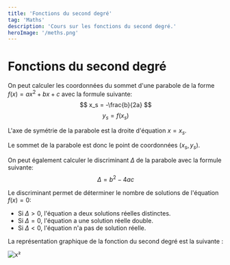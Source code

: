 ```yaml
---
title: 'Fonctions du second degré'
tag: 'Maths'
description: 'Cours sur les fonctions du second degré.'
heroImage: '/meths.png'
---
```


# Fonctions du second degré

On peut calculer les coordonnées du sommet d'une parabole de la forme $f(x) = ax^2 + bx + c$ avec la formule suivante:
$$
x_s = -\frac{b}{2a}
$$
$$
y_s = f(x_s)
$$

L'axe de symétrie de la parabole est la droite d'équation $x = x_s$. 

Le sommet de la parabole est donc le point de coordonnées $(x_s, y_s)$.

On peut également calculer le discriminant $\Delta$ de la parabole avec la formule suivante:
$$
\Delta = b^2 - 4ac
$$

Le discriminant permet de déterminer le nombre de solutions de l'équation $f(x) = 0$:
- Si $\Delta > 0$, l'équation a deux solutions réelles distinctes.
- Si $\Delta = 0$, l'équation a une solution réelle double.
- Si $\Delta < 0$, l'équation n'a pas de solution réelle.

La représentation graphique de la fonction du second degré est la suivante :

![x²](/x².png)